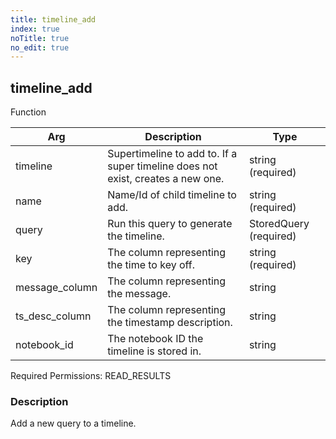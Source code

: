 ```yaml
---
title: timeline_add
index: true
noTitle: true
no_edit: true
---
```




<div class="vql_item"></div>


## timeline_add
<span class='vql_type label label-warning pull-right page-header'>Function</span>



<div class="vqlargs"></div>

Arg | Description | Type
----|-------------|-----
timeline|Supertimeline to add to. If a super timeline does not exist, creates a new one.|string (required)
name|Name/Id of child timeline to add.|string (required)
query|Run this query to generate the timeline.|StoredQuery (required)
key|The column representing the time to key off.|string (required)
message_column|The column representing the message.|string
ts_desc_column|The column representing the timestamp description.|string
notebook_id|The notebook ID the timeline is stored in.|string

Required Permissions: 
<span class="linkcolour label label-success">READ_RESULTS</span>

### Description

Add a new query to a timeline.

